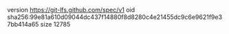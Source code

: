 version https://git-lfs.github.com/spec/v1
oid sha256:99e81a610d09044dc437f14880f8d8280c4e21455dc9c6e9621f9e37bb414a65
size 12785
